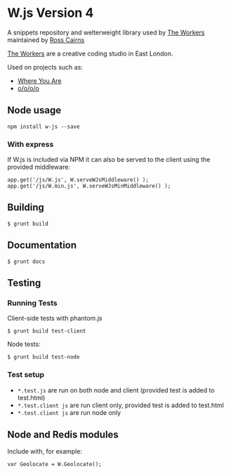 # W.js Version 4

A snippets repository and welterweight library used by [The Workers](http:://theworkers.net) maintained by [Ross Cairns](http://rosscairns.com/)

[The Workers](http:://theworkers.net) are a creative coding studio in East London. 

Used on projects such as:

* [Where You Are](http://where-you-are.com/)
* [o/o/o/o](http://o-o-o-o.co.uk/)

## Node usage

    npm install w-js --save

### With express

If W.js is included via NPM it can also be served to the client using the provided middleware:

	app.get('/js/W.js', W.serveWJsMiddleware() );
	app.get('/js/W.min.js', W.serveWJsMinMiddleware() );

## Building

    $ grunt build

## Documentation 

    $ grunt docs

## Testing

### Running Tests

Client-side tests with phantom.js

    $ grunt build test-client

Node tests:

    $ grunt build test-node

### Test setup

* `*.test.js` are run on both node and client (provided test is added to test.html)
* `*.test.client js` are run client only, provided test is added to test.html
* `*.test.client js` are run node only

## Node and Redis modules

Include with, for example:

    var Geolocate = W.Geolocate();